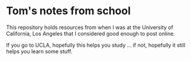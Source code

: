 # Tom's notes from school

This repository holds resources from when I was at the University of California, Los Angeles that I considered good enough to post online.

If you go to UCLA, hopefully this helps you study ... if not, hopefully it still helps you learn some stuff.

